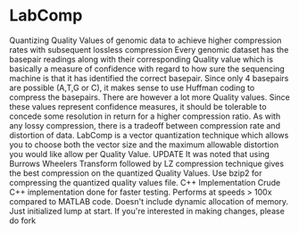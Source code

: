 # LabComp
Quantizing Quality Values of genomic data to achieve higher compression rates with subsequent lossless compression
Every genomic dataset has the basepair readings along with their corresponding Quality value which is basically a measure of confidence with regard to how sure the sequencing machine is that it has identified the correct basepair. Since only 4 basepairs are possible (A,T,G or C), it makes sense to use Huffman coding to compress the basepairs. There are however a lot more Quality values. Since these values represent confidence measures, it should be tolerable to concede some resolution in return for a higher compression ratio.
As with any lossy compression, there is a tradeoff between compression rate and distortion of data. LabComp is a vector quantization technique which allows you to choose both the vector size and the maximum allowable distortion you would like allow per Quality Value.
 UPDATE It was noted that using Burrows Wheelers Transform followed by LZ compression technique gives the best compression on the quantized Quality Values. Use bzip2 for compressing the quantized quality values file. C++ Implementation Crude C++ implementation done for faster testing. Performs at speeds > 100x compared to MATLAB code. Doesn't include dynamic allocation of memory. Just initialized lump at start. If you're interested in making changes, please do fork 
